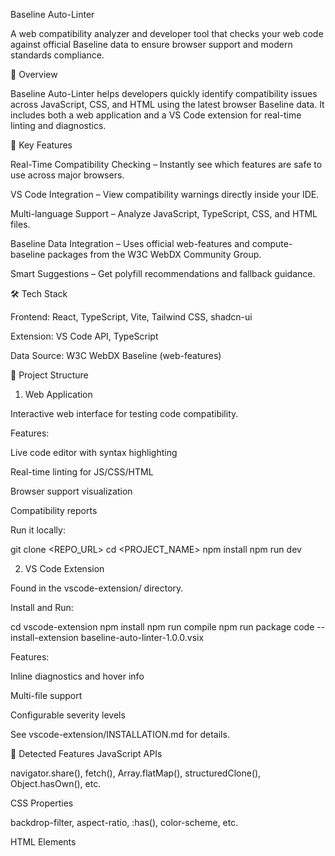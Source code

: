 Baseline Auto-Linter

A web compatibility analyzer and developer tool that checks your web code against official Baseline
 data to ensure browser support and modern standards compliance.

🚀 Overview

Baseline Auto-Linter helps developers quickly identify compatibility issues across JavaScript, CSS, and HTML using the latest browser Baseline data.
It includes both a web application and a VS Code extension for real-time linting and diagnostics.

🧩 Key Features

Real-Time Compatibility Checking – Instantly see which features are safe to use across major browsers.

VS Code Integration – View compatibility warnings directly inside your IDE.

Multi-language Support – Analyze JavaScript, TypeScript, CSS, and HTML files.

Baseline Data Integration – Uses official web-features and compute-baseline packages from the W3C WebDX Community Group.

Smart Suggestions – Get polyfill recommendations and fallback guidance.

🛠️ Tech Stack

Frontend: React, TypeScript, Vite, Tailwind CSS, shadcn-ui

Extension: VS Code API, TypeScript

Data Source: W3C WebDX Baseline (web-features)

🧠 Project Structure
1. Web Application

Interactive web interface for testing code compatibility.

Features:

Live code editor with syntax highlighting

Real-time linting for JS/CSS/HTML

Browser support visualization

Compatibility reports

Run it locally:

git clone <REPO_URL>
cd <PROJECT_NAME>
npm install
npm run dev

2. VS Code Extension

Found in the vscode-extension/ directory.

Install and Run:

cd vscode-extension
npm install
npm run compile
npm run package
code --install-extension baseline-auto-linter-1.0.0.vsix


Features:

Inline diagnostics and hover info

Multi-file support

Configurable severity levels

See vscode-extension/INSTALLATION.md for details.

🧩 Detected Features
JavaScript APIs

navigator.share(), fetch(), Array.flatMap(), structuredClone(), Object.hasOwn(), etc.

CSS Properties

backdrop-filter, aspect-ratio, :has(), color-scheme, etc.

HTML Elements

<dialog>, <details>, <input type="date">, <input type="color">, etc.

📊 Compatibility Levels
Symbol	Meaning
✅	Widely Available – Safe to use (Baseline High)
⚠️	Newly Available – Use with caution (Baseline Low)
❌	Limited Support – Not yet Baseline
📚 Resources

Baseline Documentation

web-features Package

Web Platform Dashboard

Maintained for the web development community. 🛠️